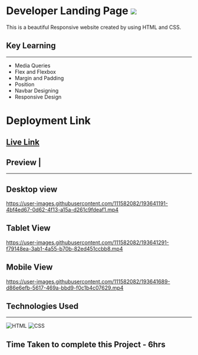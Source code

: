 # Developer Landing Page  ![](	https://img.shields.io/website-up-down-green-red/http/monip.org.svg)

This is a beautiful  Responsive website  created by using  HTML and  CSS.

## Key Learning 
***
- Media Queries 
- Flex and Flexbox
- Margin and Padding 
- Position 
- Navbar Designing 
- Responsive Design

# Deployment Link
 ## [Live Link](https://developer-page-9.netlify.app/)
## Preview |
***
## Desktop view

https://user-images.githubusercontent.com/111582082/193641191-4bf4ed67-0d62-4f13-a15a-d261c9fdeaf1.mp4

## Tablet View

https://user-images.githubusercontent.com/111582082/193641291-f79148ea-3ab1-4a55-b70b-82ed451ccbb8.mp4

## Mobile View

https://user-images.githubusercontent.com/111582082/193641689-d86e6efb-5617-469a-bbd9-f0c1b4c07629.mp4

## Technologies Used 
***
![HTML](https://img.shields.io/badge/HTML5-E34F26?style=for-the-badge&logo=html5&logoColor=white)
![CSS](	https://img.shields.io/badge/CSS3-1572B6?style=for-the-badge&logo=css3&logoColor=white)

## Time Taken to complete this Project - 6hrs
